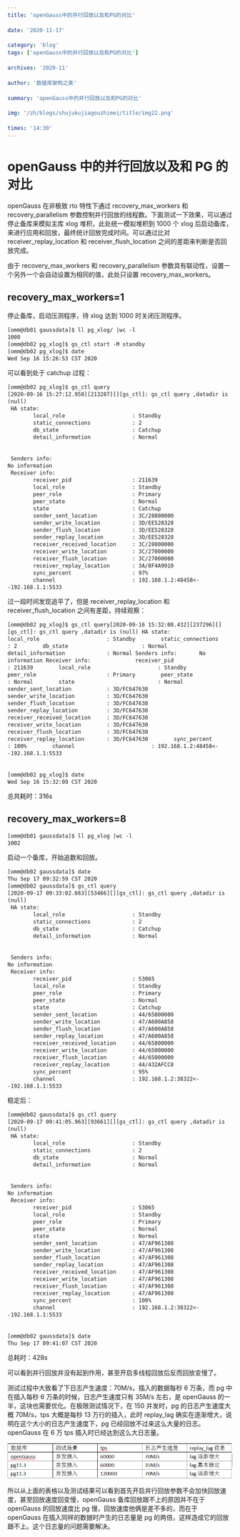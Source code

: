 ```yaml
---
title: 'openGauss中的并行回放以及和PG的对比'

date: '2020-11-17'

category: 'blog'
tags: ['openGauss中的并行回放以及和PG的对比']

archives: '2020-11'

author: '数据库架构之美'

summary: 'openGauss中的并行回放以及和PG的对比'

img: '/zh/blogs/shujukujiagouzhimei/title/img22.png'

times: '14:30'
---
```


# openGauss 中的并行回放以及和 PG 的对比<a name="ZH-CN_TOPIC_0291959521"></a>

openGauss 在非极致 rto 特性下通过 recovery_max_workers 和 recovery_parallelism 参数控制并行回放的线程数。下面测试一下效果，可以通过停止备库来模拟主库 xlog 堆积，此处统一模拟堆积到 1000 个 xlog 后启动备库，来进行应用和回放，最终统计回放完成时间。可以通过比对 receiver_replay_location 和 receiver_flush_location 之间的差距来判断是否回放完成。

由于 recovery_max_workers 和 recovery_parallelism 参数具有联动性，设置一个另外一个会自动设置为相同的值，此处只设置 recovery_max_workers。

## recovery_max_workers=1<a name="section92269010480"></a>

停止备库，启动压测程序，待 xlog 达到 1000 时关闭压测程序。

```
[omm@db01 gaussdata]$ ll pg_xlog/ |wc -l
1000
[omm@db02 pg_xlog]$ gs_ctl start -M standby
[omm@db02 pg_xlog]$ date
Wed Sep 16 15:26:53 CST 2020
```

可以看到处于 catchup 过程：

```
[omm@db02 pg_xlog]$ gs_ctl query
[2020-09-16 15:27:12.958][213287][][gs_ctl]: gs_ctl query ,datadir is (null)
 HA state:
        local_role                     : Standby
        static_connections             : 2
        db_state                       : Catchup
        detail_information             : Normal


 Senders info:
No information
 Receiver info:
        receiver_pid                   : 211639
        local_role                     : Standby
        peer_role                      : Primary
        peer_state                     : Normal
        state                          : Catchup
        sender_sent_location           : 3C/28800000
        sender_write_location          : 3D/EE528328
        sender_flush_location          : 3D/EE528328
        sender_replay_location         : 3D/EE528328
        receiver_received_location     : 3C/28000000
        receiver_write_location        : 3C/27000000
        receiver_flush_location        : 3C/27000000
        receiver_replay_location       : 3A/8F4A9910
        sync_percent                   : 97%
        channel                        : 192.168.1.2:48458<--192.168.1.1:5533
```

过一段时间发现追平了，但是 receiver_replay_location 和 receiver_flush_location 之间有差距，持续观察：

```
[omm@db02 pg_xlog]$ gs_ctl query[2020-09-16 15:32:08.432][237296][][gs_ctl]: gs_ctl query ,datadir is (null) HA state:                   local_role                     : Standby        static_connections             : 2        db_state                       : Normal        detail_information             : Normal Senders info:       No information Receiver info:              receiver_pid                   : 211639        local_role                     : Standby        peer_role                      : Primary        peer_state                     : Normal        state                          : Normal        sender_sent_location           : 3D/FC647630        sender_write_location          : 3D/FC647630        sender_flush_location          : 3D/FC647630        sender_replay_location         : 3D/FC647630        receiver_received_location     : 3D/FC647630        receiver_write_location        : 3D/FC647630        receiver_flush_location        : 3D/FC647630        receiver_replay_location       : 3D/FC647630        sync_percent                   : 100%        channel                        : 192.168.1.2:48458<--192.168.1.1:5533


[omm@db02 pg_xlog]$ date
Wed Sep 16 15:32:09 CST 2020
```

总共耗时：316s

## recovery_max_workers=8<a name="section9472142075310"></a>

```
[omm@db01 gaussdata]$ ll pg_xlog |wc -l
1002
```

启动一个备库，开始追数和回放。

```
[omm@db02 gaussdata]$ date
Thu Sep 17 09:32:59 CST 2020
[omm@db02 gaussdata]$ gs_ctl query
[2020-09-17 09:33:02.663][53466][][gs_ctl]: gs_ctl query ,datadir is (null)
 HA state:
        local_role                     : Standby
        static_connections             : 2
        db_state                       : Catchup
        detail_information             : Normal


 Senders info:
No information
 Receiver info:
        receiver_pid                   : 53065
        local_role                     : Standby
        peer_role                      : Primary
        peer_state                     : Normal
        state                          : Catchup
        sender_sent_location           : 44/65800000
        sender_write_location          : 47/A600A858
        sender_flush_location          : 47/A600A858
        sender_replay_location         : 47/A600A858
        receiver_received_location     : 44/65800000
        receiver_write_location        : 44/65000000
        receiver_flush_location        : 44/65000000
        receiver_replay_location       : 44/432AFCC8
        sync_percent                   : 95%
        channel                        : 192.168.1.2:38322<--192.168.1.1:5533
```

稳定后：

```
[omm@db02 gaussdata]$ gs_ctl query
[2020-09-17 09:41:05.963][93661][][gs_ctl]: gs_ctl query ,datadir is (null)
 HA state:
        local_role                     : Standby
        static_connections             : 2
        db_state                       : Normal
        detail_information             : Normal


 Senders info:
No information
 Receiver info:
        receiver_pid                   : 53065
        local_role                     : Standby
        peer_role                      : Primary
        peer_state                     : Normal
        state                          : Normal
        sender_sent_location           : 47/AF961308
        sender_write_location          : 47/AF961308
        sender_flush_location          : 47/AF961308
        sender_replay_location         : 47/AF961308
        receiver_received_location     : 47/AF961308
        receiver_write_location        : 47/AF961308
        receiver_flush_location        : 47/AF961308
        receiver_replay_location       : 47/AF961308
        sync_percent                   : 100%
        channel                        : 192.168.1.2:38322<--192.168.1.1:5533


[omm@db02 gaussdata]$ date
Thu Sep 17 09:41:07 CST 2020
```

总耗时：428s

可以看到并行回放并没有起到作用，甚至开启多线程回放后反而回放变慢了。

测试过程中大致看了下日志产生速度：70M/s，插入的数据每秒 6 万条，而 pg 中在插入每秒 6 万条的时候，日志产生速度只有 35M/s 左右，是 openGauss 的一半，这块也需要优化。在极限测试情况下，在 150 并发时，pg 的日志产生速度大概 70M/s，tps 大概是每秒 13 万行的插入，此时 replay_lag 确实在逐渐增大，说明在这个大小的日志产生速度下，pg 已经回放不过来这么大量的日志。openGauss 在 6 万 tps 插入时已经达到这么大日志量。

<img src='./figures/modb_ef290bfc-0cea-11eb-bd37-38f9d3cd240d.png'>

所以从上面的表格以及测试结果可以看到首先开启并行回放参数不会加快回放速度，甚至回放速度回变慢，openGauss 备库回放跟不上的原因并不在于 openGauss 的回放速度比 pg 慢，回放速度他俩是差不多的，而在于 openGauss 在插入同样的数据时产生的日志量是 pg 的两倍，这样造成它的回放跟不上。这个日志量的问题需要解决。
